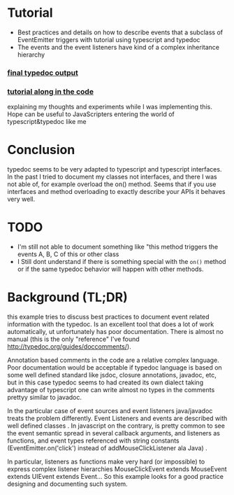 # Tutorial

 * Best practices and details on how to describe events that a subclass of EventEmitter triggers with tutorial using typescript and typedoc
 * The events and the event listeners have kind of a complex inheritance hierarchy

### [final typedoc output](https://cancerberosgx.github.io/javascript-documentation-examples/examples/events-002/docs/interfaces/vehicle.html)

### [tutorial along in the code](https://cancerberosgx.github.io/javascript-documentation-examples/examples/events-002/docs/docco/src/index.html) 

explaining my thoughts and experiments while I was implementing this. Hope can be useful to JavaScripters entering the world of typescript&typedoc like me



# Conclusion

typedoc seems to be very adapted to typescript and typescript interfaces. In the past I tried to document my classes not interfaces, and there I was not able of, for example overload the on() method. Seems that if you use interfaces and method overloading to exactly describe your APIs it behaves very well. 


# TODO

 * I'm still not able to document something like "this method triggers the events A, B, C of this or other class
 * I Still dont understand if there is something special with the `on()` method or if the same typedoc behavior will happen with other methods. 








# Background (TL;DR)

this example tries to discuss best practices to document event related information with the typedoc. 
Is an excellent tool that does a lot of work automatically, ut unfortunately has poor documentation. 
There is almost no manual (this is the only "reference" I've found http://typedoc.org/guides/doccomments/). 

Annotation based comments in the code are a relative complex language. Poor documentation would be acceptable
if typedoc language is based on some well defined standard like jsdoc, closure annotations, javadoc, etc, 
but in this case typedoc seems to had created its own dialect taking advantage of typescript one can write 
 almost no types in the comments prettyy similar to javadoc. 

In the particular case of event sources and event listeners java/javadoc treats the problem differently. 
Event Listeners and events are described with well defined classes . In javascript on the contrary, is 
pretty common to see the event semantic spread in several callback arguments, and listeners as functions, and event types referenced with string constants (EventEmitter.on('click') instead of addMouseClickListener ala Java) . 

In particular, listeners as functions make very hard (or impossible) to express complex listener hierarchies MouseClickEvent extends MouseEvent extends  UIEvent extends Event... So this example looks for a good practice designing and documenting such system. 
 



